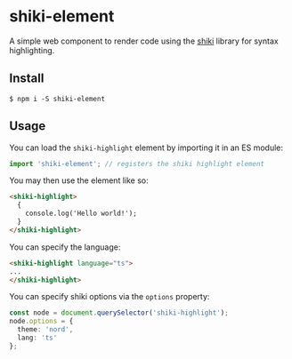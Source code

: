 # shiki-element

A simple web component to render code using the
[shiki](https://github.com/shikijs/shiki) library for syntax highlighting.

## Install

```
$ npm i -S shiki-element
```

## Usage

You can load the `shiki-highlight` element by importing it in an ES module:

```ts
import 'shiki-element'; // registers the shiki highlight element
```

You may then use the element like so:

```html
<shiki-highlight>
  {
    console.log('Hello world!');
  }
</shiki-highlight>
```

You can specify the language:

```html
<shiki-highlight language="ts">
...
</shiki-highlight>
```

You can specify shiki options via the `options` property:

```ts
const node = document.querySelector('shiki-highlight');
node.options = {
  theme: 'nord',
  lang: 'ts'
};
```
